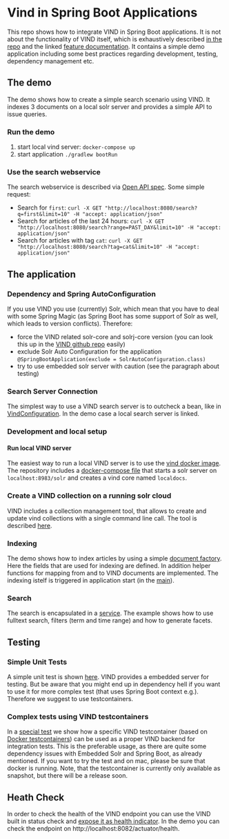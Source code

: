 # Vind in Spring Boot Applications
This repo shows how to integrate VIND in Spring Boot applications. It is not about the functionality of VIND itself, which is exhaustively described [in the repo](https://github.com/RBMHTechnology/vind)
and the linked [feature documentation](https://rbmhtechnology.github.io/vind/). It contains a simple demo application including some best practices regarding development, testing, dependency management etc.

## The demo
The demo shows how to create a simple search scenario using VIND. It indexes 3 documents on a local solr server and provides a simple API to issue queries.

### Run the demo
1. start local vind server: `docker-compose up`
2. start application `./gradlew bootRun`

### Use the search webservice
The search webservice is described via [Open API spec](./src/main/resources/api.yaml). Some simple request:

* Search for `first`: `curl -X GET "http://localhost:8080/search?q=first&limit=10" -H "accept: application/json"`
* Search for articles of the last 24 hours: `curl -X GET "http://localhost:8080/search?range=PAST_DAY&limit=10" -H "accept: application/json"`
* Search for articles with tag `cat`: `curl -X GET "http://localhost:8080/search?tag=cat&limit=10" -H "accept: application/json"`

## The application

### Dependency and Spring AutoConfiguration
If you use VIND you use (currently) Solr, which mean that you have to deal with some Spring Magic (as Spring Boot has some support of Solr as well, which leads to version conflicts).
Therefore:
* force the VIND related solr-core and solrj-core version (you can look this up in the [VIND github repo](https://github.com/RBMHTechnology/vind) easily)
* exclude Solr Auto Configuration for the application `@SpringBootApplication(exclude = SolrAutoConfiguration.class)`
* try to use embedded solr server with caution (see the paragraph about testing)

### Search Server Connection
The simplest way to use a VIND search server is to outcheck a bean, like in [VindConfiguration](./src/main/java/at/redlink/vinddemo/configuration/VindConfiguration.java).
In the demo case a local search server is linked.

### Development and local setup
#### Run local VIND server
The easiest way to run a local VIND server is to use the [vind docker image](https://hub.docker.com/r/redlinkgmbh/vind-solr-server).
The repository includes a [docker-compose file](./docker-compose.yaml) that starts a solr server on `localhost:8983/solr` and creates a vind core named `localdocs`.

### Create a VIND collection on a running solr cloud
VIND includes a collection management tool, that allows to create and update vind collections with a single command line call.
The tool is described [here](https://github.com/RBMHTechnology/vind/tree/master/backend/solr-ext/collection-managment-tool).

### Indexing
The demo shows how to index articles by using a simple [document factory](./src/main/java/at/redlink/vinddemo/model/DocFactory.java). Here the fields that are used for indexing are defined.
In addition helper functions for mapping from and to VIND documents are implemented. The indexing istelf is triggered in application start (in the [main](./src/main/java/at/redlink/vinddemo/VindDemoApplication.java)).

### Search
The search is encapsulated in a [service](./src/main/java/at/redlink/vinddemo/service/SearchService.java). The example shows how to use fulltext search, filters (term and time range) and how to generate facets.

## Testing

### Simple Unit Tests
A simple unit test is shown [here](./src/test/java/at/redlink/vinddemo/service/ServiceTest.java). VIND provides a embedded server for testing. But be aware that you
might end up in dependency hell if you want to use it for more complex test (that uses Spring Boot context e.g.). Therefore we suggest to use testcontainers.

### Complex tests using VIND testcontainers
In a [special test](./src/test/java/at/redlink/vinddemo/service/ServiceTestWithTestcontainers.java) we show how a specific VIND testcontainer (based on [Docker testcontainers](https://www.testcontainers.org/)) can be used as a proper VIND backend for integration tests.
This is the preferable usage, as there are quite some dependency issues with Embedded Solr and Spring Boot, as already mentioned. If you want to try the test and on mac, please be sure that docker is running.
Note, that the testcontainer is currently only available as snapshot, but there will be a release soon.

## Heath Check
In  order to check the health of the VIND endpoint you can use the VIND built in status check and [expose it as health indicator](./src/main/java/at/redlink/vinddemo/health/VindHealthIndicator.java).
In the demo you can check the endpoint on http://localhost:8082/actuator/health.

